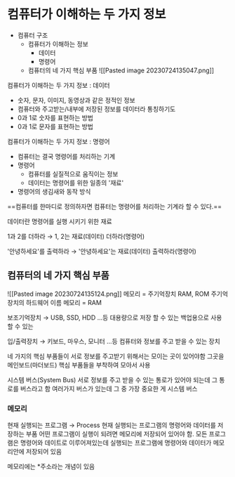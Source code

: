 # 컴퓨터가 이해하는 두 가지 정보
- 컴퓨터 구조
	- 컴퓨터가 이해하는 정보
		- 데이터
		- 명령어
	- 컴퓨터의 네 가지 핵심 부품
![[Pasted image 20230724135047.png]]

컴퓨터가 이해하는 두 가지 정보 : 데이터
- 숫자, 문자, 이미지, 동영상과 같은 정적인 정보
- 컴퓨터와 주고받는/내부에 저장된 정보를 데이터라 통칭하기도
- 0과 1로 숫자를 표현하는 방법
- 0과 1로 문자를 표현하는 방법

컴퓨터가 이해하는 두 가지 정보 : 명령어
- 컴퓨터는 결국 명령어를 처리하는 기계
- 명령어
	- 컴퓨터를 실질적으로 움직이는 정보
	- 데이터는 명령어를 위한 일종의 '재료'
- 명령어의 생김새와 동작 방식

==컴퓨터를 한마디로 정의하자면 컴퓨터는 명령어를 처리하는 기계라 할 수 있다.==

데이터란 명령어를 실행 시키기 위한 재료

1과 2를 더하라 → 1, 2는 재료(데이터) 더하라(명령어)

'안녕하세요'를 출력하라 → '안녕하세요'는 재료(데이터) 출력하라(명령어)

## 컴퓨터의 네 가지 핵심 부품
![[Pasted image 20230724135124.png]]
메모리 = 주기억장치
RAM, ROM 주기억장치의 하드웨어 이름
메모리 = RAM

보조기억장치 → USB, SSD, HDD ...등 대용량으로 저장 할 수 있는 백업용으로 사용 할 수 있는

입/출력장치 → 키보드, 마우스, 모니터 ...등 컴퓨터와 정보를 주고 받을 수 있는 장치

네 가지의 핵심 부품들이 서로 정보를 주고받기 위해서는 모이는 곳이 있어야함
그곳을 메인보드(마더보드) 핵심 부품들을 부착하여 모아서 사용

시스템 버스(System Bus)
서로 정보를 주고 받을 수 있는 통로가 있어야 되는데 그 통로를 버스라고 함
여러가지 버스가 있는데 그 중 가장 중요한 게 시스템 버스

### 메모리
현재 실행되는 프로그램 → Process 
현재 실행되는 프로그램의 명령어와 데이터를 저장하는 부품
어떤 프로그램이 실행이 되려면 메모리에 저장되어 있어야 함.
모든 프로그램은 명령어와 데이트로 이루어져있는데 실행되는 프로그램에 명령어와 데이터가 메모리안에 저장되어 있음

메모리에는 \*주소라는 개념이 있음

